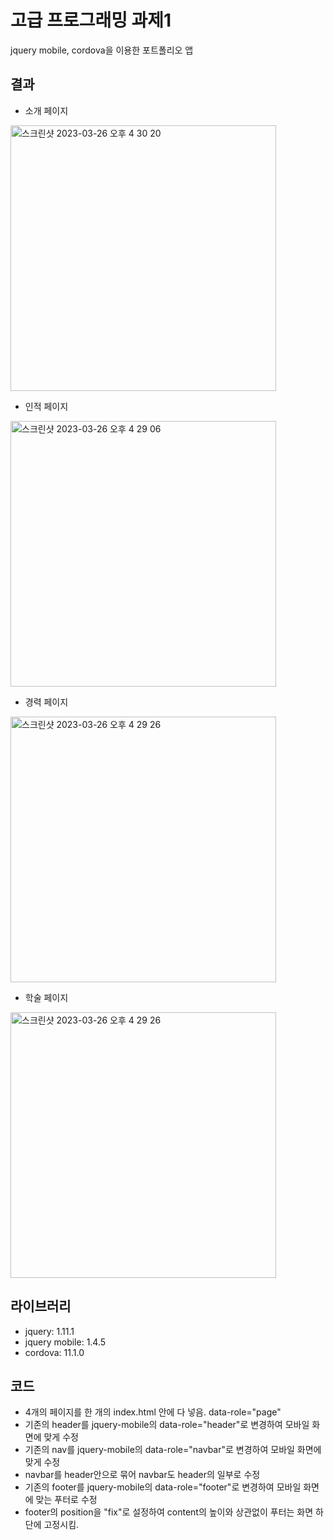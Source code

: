 # 고급 프로그래밍 과제1
jquery mobile, cordova을 이용한 포트폴리오 앱

## 결과
- 소개 페이지
<img width="425" alt="스크린샷 2023-03-26 오후 4 30 20" src="https://user-images.githubusercontent.com/114221785/227761761-8ffadeda-3105-4b2b-896c-74fd2a9b2d77.png">


- 인적 페이지
<img width="425" alt="스크린샷 2023-03-26 오후 4 29 06" src="https://user-images.githubusercontent.com/114221785/227761714-0277a198-c6c9-417d-a06c-64e7143d5df2.png">

- 경력 페이지
<img width="425" alt="스크린샷 2023-03-26 오후 4 29 26" src="https://user-images.githubusercontent.com/114221785/227761728-bae171b7-8067-4273-b617-eca2799dd69b.png">

- 학술 페이지
<img width="425" alt="스크린샷 2023-03-26 오후 4 29 26" src="https://user-images.githubusercontent.com/114221785/227761728-bae171b7-8067-4273-b617-eca2799dd69b.png">

## 라이브러리 
- jquery: 1.11.1
- jquery mobile: 1.4.5
- cordova: 11.1.0

## 코드
- 4개의 페이지를 한 개의 index.html 안에 다 넣음. data-role="page"
- 기존의 header를 jquery-mobile의 data-role="header"로 변경하여 모바일 화면에 맞게 수정
- 기존의 nav를 jquery-mobile의 data-role="navbar"로 변경하여 모바일 화면에 맞게 수정
- navbar를 header안으로 묶어 navbar도 header의 일부로 수정
- 기존의 footer를 jquery-mobile의 data-role="footer"로 변경하여 모바일 화면에 맞는 푸터로 수정
- footer의 position을 "fix"로 설정하여 content의 높이와 상관없이 푸터는 화면 하단에 고정시킴.
